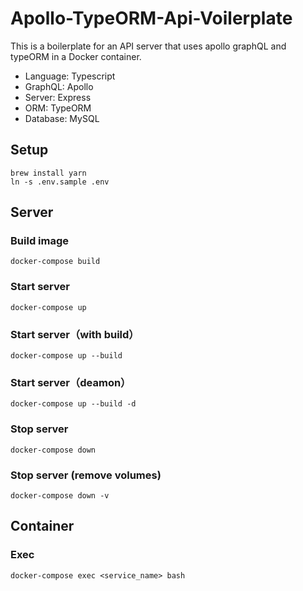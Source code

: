 # Apollo-TypeORM-Api-Voilerplate

This is a boilerplate for an API server that uses apollo graphQL and typeORM in a Docker container.

- Language: Typescript
- GraphQL: Apollo
- Server: Express
- ORM: TypeORM
- Database: MySQL

## Setup

```
brew install yarn
ln -s .env.sample .env
```

## Server

### Build image

```
docker-compose build
```

### Start server

```
docker-compose up
```

### Start server（with build）

```
docker-compose up --build
```

### Start server（deamon）

```
docker-compose up --build -d
```

### Stop server

```
docker-compose down
```

### Stop server (remove volumes)

```
docker-compose down -v
```

## Container

### Exec

```
docker-compose exec <service_name> bash
```
